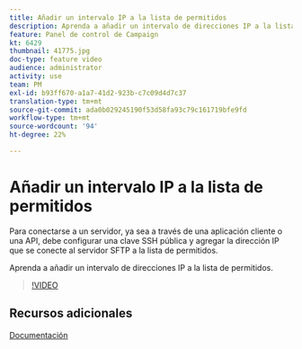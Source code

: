 ```yaml
---
title: Añadir un intervalo IP a la lista de permitidos
description: Aprenda a añadir un intervalo de direcciones IP a la lista de permitidos.
feature: Panel de control de Campaign
kt: 6429
thumbnail: 41775.jpg
doc-type: feature video
audience: administrator
activity: use
team: PM
exl-id: b93ff670-a1a7-41d2-923b-c7c09d4d7c37
translation-type: tm+mt
source-git-commit: ada0b029245190f53d58fa93c79c161719bfe9fd
workflow-type: tm+mt
source-wordcount: '94'
ht-degree: 22%

---
```


# Añadir un intervalo IP a la lista de permitidos

Para conectarse a un servidor, ya sea a través de una aplicación cliente o una API, debe configurar una clave SSH pública y agregar la dirección IP que se conecte al servidor SFTP a la lista de permitidos.

Aprenda a añadir un intervalo de direcciones IP a la lista de permitidos.

>[!VIDEO](https://video.tv.adobe.com/v/41775?quality=12)

## Recursos adicionales

[Documentación](https://docs.adobe.com/content/help/en/control-panel/using/sftp-management/ip-range-allow-listing.html)
